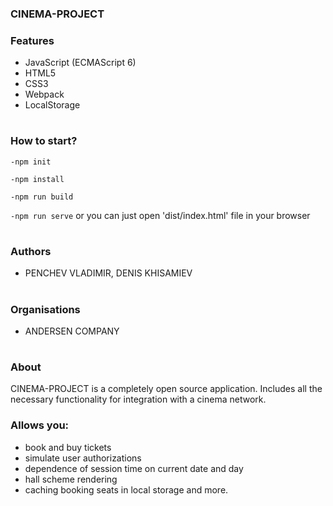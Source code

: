 ###  **CINEMA-PROJECT**

### Features

- JavaScript (ECMAScript 6) 
- HTML5
- CSS3
- Webpack
- LocalStorage

#  

### How to start?

`-npm init`

`-npm install`

`-npm run build`

`-npm run serve` or you can just open 'dist/index.html' file in your browser

#  

### Authors

- PENCHEV VLADIMIR, DENIS KHISAMIEV

# 

### Organisations

- ANDERSEN COMPANY

# 

### About

CINEMA-PROJECT is a completely open source application. 
Includes all the necessary functionality for integration with a cinema network. 

### Allows you:
- book and buy tickets 
- simulate user authorizations 
- dependence of session time on current date and day
- hall scheme rendering 
- caching booking seats in local storage
and more. 
